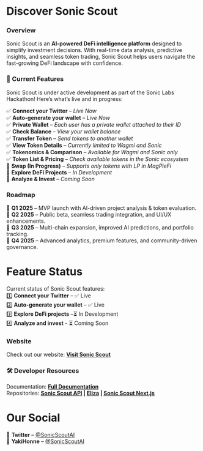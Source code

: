 # **Discover Sonic Scout**  

### **Overview**  
Sonic Scout is an **AI-powered DeFi intelligence platform** designed to simplify investment decisions. With real-time data analysis, predictive insights, and seamless token trading, Sonic Scout helps users navigate the fast-growing DeFi landscape with confidence.  

### **🚀 Current Features**  
Sonic Scout is under active development as part of the Sonic Labs Hackathon! Here’s what’s live and in progress:  

✅ **Connect your Twitter** – *Live Now*  
✅ **Auto-generate your wallet** – *Live Now*  
✅ **Private Wallet** – *Each user has a private wallet attached to their ID*  
✅ **Check Balance** – *View your wallet balance*  
✅ **Transfer Token** – *Send tokens to another wallet*  
✅ **View Token Details** – *Currently limited to Wagmi and Sonic*  
✅ **Tokenomics & Comparison** – *Available for Wagmi and Sonic only*  
✅ **Token List & Pricing** – *Check available tokens in the Sonic ecosystem*  
🚧 **Swap (In Progress)** – *Supports only tokens with LP in MagPieFi*  
🚧 **Explore DeFi Projects** – *In Development*  
🚧 **Analyze & Invest** – *Coming Soon*  

### **Roadmap**  
📅 **Q1 2025** – MVP launch with AI-driven project analysis & token evaluation.  
📅 **Q2 2025** – Public beta, seamless trading integration, and UI/UX enhancements.  
📅 **Q3 2025** – Multi-chain expansion, improved AI predictions, and portfolio tracking.  
📅 **Q4 2025** – Advanced analytics, premium features, and community-driven governance.  

# **Feature Status**  
Current status of Sonic Scout features:  
1️⃣ **Connect your Twitter** – ✅ Live  
2️⃣ **Auto-generate your wallet** – ✅ Live  
3️⃣ **Explore DeFi projects** –⏳ In Development  
4️⃣ **Analyze and invest** - ⏳ Coming Soon  

### **Website**  
Check out our website: 
**<a href="https://sonicscout.tech/" target="_blank">Visit Sonic Scout</a>**


### 🛠 **Developer Resources**

Documentation: **[Full Documentation](https://sonic-scout.gitbook.io/docs)**  
Repositories:
**[Sonic Scout API](https://github.com/Sonic-Scout/scout-api) |
[Eliza](https://github.com/Sonic-Scout/eliza-full) |
[Sonic Scout Next.js](https://github.com/Sonic-Scout/sonic-scout-next)**

# **Our Social**  
📢 **Twitter** – [@SonicScoutAI](https://x.com/SonicScoutAI)  
📢 **YakiHonne** – [@SonicScoutAI](https://yakihonne.com/users/npub1fc639evlfrfez9egzy7kx9g2zdex7mwyrqyv243hvq4224526xlqgzap54)

